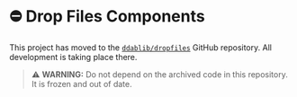 # :no_entry: Drop Files Components

This project has moved to the [`ddablib/dropfiles`](https://github.com/ddablib/dropfiles) GitHub repository. All development is taking place there.

> :warning: **WARNING:** Do not depend on the archived code in this repository. It is frozen and out of date.
